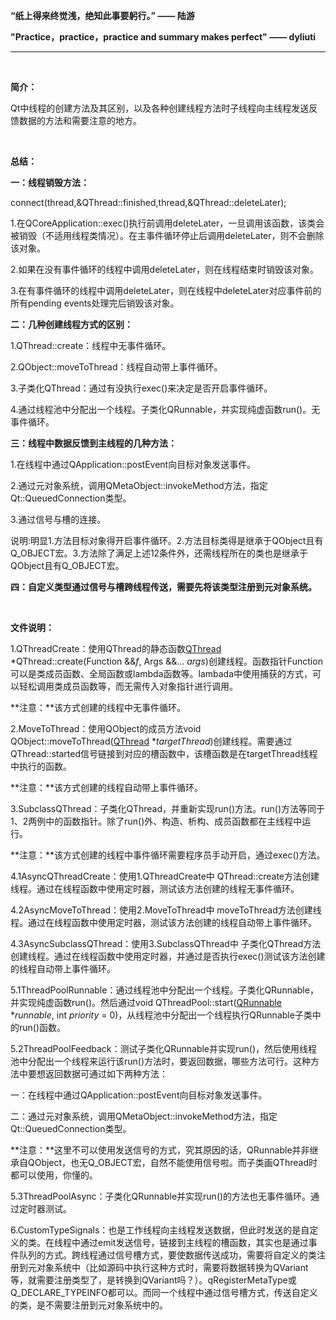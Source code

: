 **“纸上得来终觉浅，绝知此事要躬行。”  —— 陆游**

**"Practice，practice，practice and summary makes perfect" —— dyliuti**

------



<br>

**简介：**

Qt中线程的创建方法及其区别，以及各种创建线程方法时子线程向主线程发送反馈数据的方法和需要注意的地方。

<br>

**总结：**

**一：线程销毁方法：**

connect(thread,&QThread::finished,thread,&QThread::deleteLater);

1.在QCoreApplication::exec()执行前调用deleteLater，一旦调用该函数，该类会被销毁（不适用线程类情况）。在主事件循环停止后调用deleteLater，则不会删除该对象。

2.如果在没有事件循环的线程中调用deleteLater，则在线程结束时销毁该对象。

3.在有事件循环的线程中调用deleteLater，则在线程中deleteLater对应事件前的所有pending events处理完后销毁该对象。

**二：几种创建线程方式的区别：**

1.QThread::create：线程中无事件循环。

2.QObject::moveToThread：线程自动带上事件循环。

3.子类化QThread：通过有没执行exec()来决定是否开启事件循环。

4.通过线程池中分配出一个线程。子类化QRunnable，并实现纯虚函数run()。无事件循环。

**三：线程中数据反馈到主线程的几种方法：**

1.在线程中通过QApplication::postEvent向目标对象发送事件。

2.通过元对象系统，调用QMetaObject::invokeMethod方法，指定Qt::QueuedConnection类型。

3.通过信号与槽的连接。

说明:明显1.方法目标对象得开启事件循环。2.方法目标类得是继承于QObject且有Q_OBJECT宏。3.方法除了满足上述12条件外，还需线程所在的类也是继承于QObject且有Q_OBJECT宏。

**四：自定义类型通过信号与槽跨线程传送，需要先将该类型注册到元对象系统。**

<br>

**文件说明：**

1.QThreadCreate：使用QThread的静态函数[QThread](qthread.html#QThread) *QThread::create(Function &&*f*, Args &&... *args*)创建线程。函数指针Function可以是类成员函数、全局函数或lambda函数等。lambada中使用捕获的方式，可以轻松调用类成员函数等，而无需传入对象指针进行调用。 

**注意：**该方式创建的线程中无事件循环。

2.MoveToThread：使用QObject的成员方法void QObject::moveToThread([QThread](qthread.html) **targetThread*)创建线程。需要通过QThread::started信号链接到对应的槽函数中，该槽函数是在targetThread线程中执行的函数。

**注意：**该方式创建的线程自动带上事件循环。

3.SubclassQThread：子类化QThread，并重新实现run()方法。run()方法等同于1、2两例中的函数指针。除了run()外、构造、析构、成员函数都在主线程中运行。

**注意：**该方式创建的线程中事件循环需要程序员手动开启，通过exec()方法。

4.1AsyncQThreadCreate：使用1.QThreadCreate中 QThread::create方法创建线程。通过在线程函数中使用定时器，测试该方法创建的线程无事件循环。

4.2AsyncMoveToThread：使用2.MoveToThread中 moveToThread方法创建线程。通过在线程函数中使用定时器，测试该方法创建的线程自动带上事件循环。

4.3AsyncSubclassQThread：使用3.SubclassQThread中 子类化QThread方法创建线程。通过在线程函数中使用定时器，并通过是否执行exec()测试该方法创建的线程自动带上事件循环。

5.1ThreadPoolRunnable：通过线程池中分配出一个线程。子类化QRunnable，并实现纯虚函数run()。然后通过void QThreadPool::start([QRunnable](qrunnable.html) **runnable*, int *priority* = 0)，从线程池中分配出一个线程执行QRunnable子类中的run()函数。

5.2ThreadPoolFeedback：测试子类化QRunnable并实现run()，然后使用线程池中分配出一个线程来运行该run()方法时，要返回数据，哪些方法可行。这种方法中要想返回数据可通过如下两种方法：

一：在线程中通过QApplication::postEvent向目标对象发送事件。

二：通过元对象系统，调用QMetaObject::invokeMethod方法，指定Qt::QueuedConnection类型。

**注意：**这里不可以使用发送信号的方式，究其原因的话，QRunnable并非继承自QObject，也无Q_OBJECT宏，自然不能使用信号啦。而子类画QThread时都可以使用，你懂的。

5.3ThreadPoolAsync：子类化QRunnable并实现run()的方法也无事件循环。通过定时器测试。

6.CustomTypeSignals：也是工作线程向主线程发送数据，但此时发送的是自定义的类。在线程中通过emit发送信号，链接到主线程的槽函数，其实也是通过事件队列的方式。跨线程通过信号槽方式，要使数据传送成功，需要将自定义的类注册到元对象系统中（比如源码中执行这种方式时，需要将数据转换为QVariant等，就需要注册类型了，是转换到QVariant吗？）。qRegisterMetaType或Q_DECLARE_TYPEINFO都可以。而同一个线程中通过信号槽方式，传送自定义的类，是不需要注册到元对象系统中的。